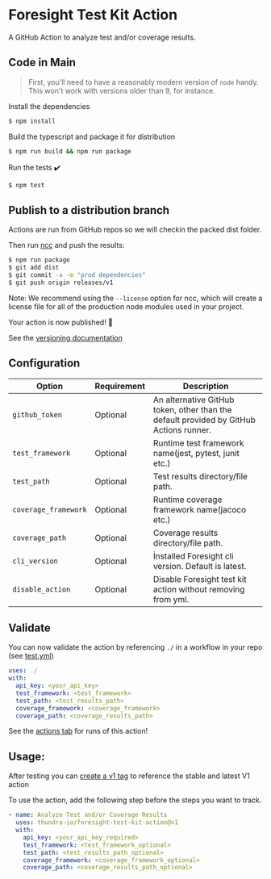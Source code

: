 # Foresight Test Kit Action

A GitHub Action to analyze test and/or coverage results.

## Code in Main

> First, you'll need to have a reasonably modern version of `node` handy. This won't work with versions older than 9, for instance.

Install the dependencies  
```bash
$ npm install
```

Build the typescript and package it for distribution
```bash
$ npm run build && npm run package
```

Run the tests :heavy_check_mark:  
```bash
$ npm test
```

## Publish to a distribution branch

Actions are run from GitHub repos so we will checkin the packed dist folder. 

Then run [ncc](https://github.com/zeit/ncc) and push the results:
```bash
$ npm run package
$ git add dist
$ git commit -a -m "prod dependencies"
$ git push origin releases/v1
```

Note: We recommend using the `--license` option for ncc, which will create a license file for all of the production node modules used in your project.

Your action is now published! :rocket: 

See the [versioning documentation](https://github.com/actions/toolkit/blob/master/docs/action-versioning.md)


## Configuration

| Option                | Requirement       | Description
| ---                   | ---               | ---
| `github_token`        | Optional          | An alternative GitHub token, other than the default provided by GitHub Actions runner.
| `test_framework`      | Optional          | Runtime test framework name(jest, pytest, junit etc.)
| `test_path`       | Optional              | Test results directory/file path.
| `coverage_framework`      | Optional          | Runtime coverage framework name(jacoco etc.)
| `coverage_path`       | Optional              | Coverage results directory/file path.
| `cli_version`       | Optional              | İnstalled Foresight cli version. Default is latest.
| `disable_action`       | Optional              | Disable Foresight test kit action without removing from yml.

## Validate

You can now validate the action by referencing `./` in a workflow in your repo (see [test.yml](.github/workflows/test.yml))

```yaml
uses: ./
with:
  api_key: <your_api_key>
  test_framework: <test_framework>
  test_path: <test_results_path>
  coverage_framework: <coverage_framework>
  coverage_path: <coverage_results_path>
```

See the [actions tab](https://github.com/actions/typescript-action/actions) for runs of this action!

## Usage:

After testing you can [create a v1 tag](https://github.com/actions/toolkit/blob/master/docs/action-versioning.md) to reference the stable and latest V1 action

To use the action, add the following step before the steps you want to track.

```yaml
- name: Analyze Test and/or Coverage Results
  uses: thundra-io/foresight-test-kit-action@v1
  with:
    api_key: <your_api_key_required>
    test_framework: <test_framework_optional>
    test_path: <test_results_path_optional>
    coverage_framework: <coverage_framework_optional>
    coverage_path: <coverage_results_path_optional>
```